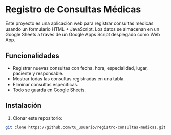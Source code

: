 # Registro de Consultas Médicas

Este proyecto es una aplicación web para registrar consultas médicas usando un formulario HTML + JavaScript. Los datos se almacenan en un Google Sheets a través de un Google Apps Script desplegado como Web App.

## Funcionalidades

- Registrar nuevas consultas con fecha, hora, especialidad, lugar, paciente y responsable.
- Mostrar todas las consultas registradas en una tabla.
- Eliminar consultas específicas.
- Todo se guarda en Google Sheets.

## Instalación

1. Clonar este repositorio:

```bash
git clone https://github.com/tu_usuario/registro-consultas-medicas.git
